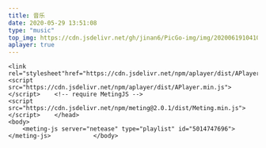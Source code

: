 ```yaml
---
title: 音乐
date: 2020-05-29 13:51:08
type: "music"
top_img: https://cdn.jsdelivr.net/gh/jinan6/PicGo-img/img/20200619104100.jpg
aplayer: true
---
```


<!--下方为歌单代码  自动隐藏了，勿动-->

<!DOCTYPE html> <html> 	<head> 		<meta charset="utf-8" /> 		<title></title>	 	<!-- require APlayer --> 	
    <link rel="stylesheet"href="https://cdn.jsdelivr.net/npm/aplayer/dist/APlayer.min.css"> 
    <script src="https://cdn.jsdelivr.net/npm/aplayer/dist/APlayer.min.js"></script> 	<!-- require MetingJS --> 
    <script src="https://cdn.jsdelivr.net/npm/meting@2.0.1/dist/Meting.min.js"></script> 	</head> 
    <body>  
        <meting-js server="netease" type="playlist" id="5014747696"></meting-js> 		 	</body>
</html>

